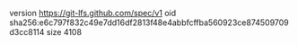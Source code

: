 version https://git-lfs.github.com/spec/v1
oid sha256:e6c797f832c49e7dd16df2813f48e4abbfcffba560923ce874509709d3cc8114
size 4108
